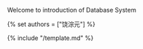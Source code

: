
Welcome to introduction of Database System


{% set authors = ["饶淙元"] %}

{% include "/template.md" %}